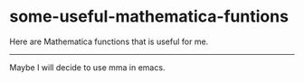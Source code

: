 some-useful-mathematica-funtions
================================

Here are Mathematica functions that is useful for me.

---

Maybe I will decide to use mma in emacs.
